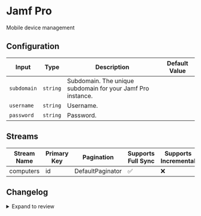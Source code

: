 # Jamf Pro
Mobile device management

## Configuration

| Input | Type | Description | Default Value |
|-------|------|-------------|---------------|
| `subdomain` | `string` | Subdomain. The unique subdomain for your Jamf Pro instance. |  |
| `username` | `string` | Username.  |  |
| `password` | `string` | Password.  |  |

## Streams
| Stream Name | Primary Key | Pagination | Supports Full Sync | Supports Incremental |
|-------------|-------------|------------|---------------------|----------------------|
| computers | id | DefaultPaginator | ✅ |  ❌  |

## Changelog

<details>
  <summary>Expand to review</summary>

| Version          | Date              | Pull Request | Subject        |
|------------------|-------------------|--------------|----------------|
| 0.0.19 | 2025-10-07 | [67371](https://github.com/airbytehq/airbyte/pull/67371) | Update dependencies |
| 0.0.18 | 2025-09-30 | [66793](https://github.com/airbytehq/airbyte/pull/66793) | Update dependencies |
| 0.0.17 | 2025-09-09 | [66104](https://github.com/airbytehq/airbyte/pull/66104) | Update dependencies |
| 0.0.16 | 2025-08-23 | [65314](https://github.com/airbytehq/airbyte/pull/65314) | Update dependencies |
| 0.0.15 | 2025-08-09 | [64598](https://github.com/airbytehq/airbyte/pull/64598) | Update dependencies |
| 0.0.14 | 2025-08-02 | [64256](https://github.com/airbytehq/airbyte/pull/64256) | Update dependencies |
| 0.0.13 | 2025-07-26 | [63858](https://github.com/airbytehq/airbyte/pull/63858) | Update dependencies |
| 0.0.12 | 2025-07-19 | [63514](https://github.com/airbytehq/airbyte/pull/63514) | Update dependencies |
| 0.0.11 | 2025-07-12 | [63097](https://github.com/airbytehq/airbyte/pull/63097) | Update dependencies |
| 0.0.10 | 2025-07-05 | [62597](https://github.com/airbytehq/airbyte/pull/62597) | Update dependencies |
| 0.0.9 | 2025-06-21 | [61846](https://github.com/airbytehq/airbyte/pull/61846) | Update dependencies |
| 0.0.8 | 2025-06-14 | [61137](https://github.com/airbytehq/airbyte/pull/61137) | Update dependencies |
| 0.0.7 | 2025-05-17 | [60682](https://github.com/airbytehq/airbyte/pull/60682) | Update dependencies |
| 0.0.6 | 2025-05-10 | [59833](https://github.com/airbytehq/airbyte/pull/59833) | Update dependencies |
| 0.0.5 | 2025-05-03 | [59291](https://github.com/airbytehq/airbyte/pull/59291) | Update dependencies |
| 0.0.4 | 2025-04-26 | [58786](https://github.com/airbytehq/airbyte/pull/58786) | Update dependencies |
| 0.0.3 | 2025-04-19 | [58160](https://github.com/airbytehq/airbyte/pull/58160) | Update dependencies |
| 0.0.2 | 2025-04-12 | [57680](https://github.com/airbytehq/airbyte/pull/57680) | Update dependencies |
| 0.0.1 | 2025-04-08 | | Initial release by [@rrecin](https://github.com/rrecin) via Connector Builder |

</details>
